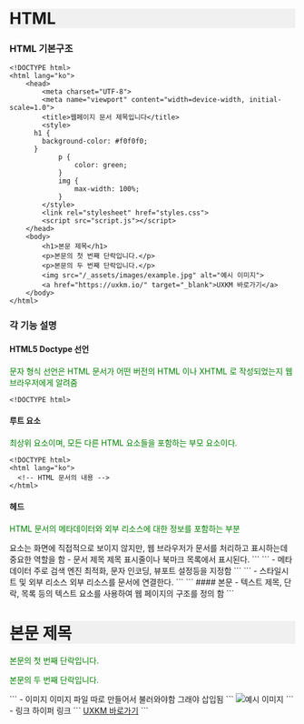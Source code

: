 # HTML
### HTML 기본구조
```
<!DOCTYPE html>
<html lang="ko">
	<head>
		<meta charset="UTF-8">
		<meta name="viewport" content="width=device-width, initial-scale=1.0">
		<title>웹페이지 문서 제목입니다</title>
		<style>
      h1 {
        background-color: #f0f0f0;
      }
			p {
				color: green;
			}
			img {
				max-width: 100%;
			}
		</style>
		<link rel="stylesheet" href="styles.css">
		<script src="script.js"></script>
	</head>
	<body>
		<h1>본문 제목</h1>
		<p>본문의 첫 번째 단락입니다.</p>
		<p>본문의 두 번째 단락입니다.</p>
		<img src="/_assets/images/example.jpg" alt="예시 이미지">
		<a href="https://uxkm.io/" target="_blank">UXKM 바로가기</a>
	</body>
</html> 
```
### 각 기능 설명

#### HTML5 Doctype 선언
문자 형식 선언은 HTML 문서가 어떤 버전의 HTML 이나 XHTML 로 작성되었는지 웹 브라우저에게 알려줌
```
<!DOCTYPE html>
```
#### 루트 요소
최상위 요소이며, 모든 다른 HTML 요소들을 포함하는 부모 요소이다.
```
<!DOCTYPE html>
<html lang="ko">
  <!-- HTML 문서의 내용 -->
</html>
```
#### 헤드
HTML 문서의 메타데이터와 외부 리소스에 대한 정보를 포함하는 부분
<head>요소는 화면에 직접적으로 보이지 않지만, 웹 브라우저가 문서를 처리하고 표시하는데 중요한 역할을 함
- 문서 제목
제목 표시줄이나 북마크 목록에서 표시된다.
```
<head>
  <title>문서 제목</title>
</head>
```
- 메타데이터
주로 검색 엔진 최적화, 문자 인코딩, 뷰포트 설정등을 지정함
```
<head>
  <meta charset="UTF-8">
  <meta name="viewport" content="width=device-width, initial-scale=1.0">
  <meta name="description" content="문서에 대한 간단한 설명">
  <meta name="keywords" content="키워드1, 키워드2, 키워드3">
  <meta name="author" content="작성자 이름">
</head>
```
- 스타일시트 및 외부 리소스
외부 리소스를 문서에 연결한다.
```

<head>
  <style>
    h1 {
      background-color: #f0f0f0;
    }
    p {
      color: green;
    }
  </style>
  <link rel="stylesheet" href="styles.css">
  <script src="script.js"></script>
</head>
```
#### 본문
- 텍스트
제목, 단락, 목록 등의 텍스트 요소를 사용하여 웹 페이지의 구조를 정의 함
```
<body>
  <h1>본문 제목</h1>
  <p>본문의 첫 번째 단락입니다.</p>
  <p>본문의 두 번째 단락입니다.</p>
</body>
```
- 이미지
이미지 파일 따로 만들어서 불러와야함 그래야 삽입됨
```
<body>
  <img src="/_assets/images/example.jpg" alt="예시 이미지">
</body>
```
- 링크
하이퍼 링크
```
<body>
  <a href="https://uxkm.io/" target="_blank">UXKM 바로가기</a>
</body>
```

